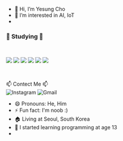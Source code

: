 - 👋 Hi, I’m Yesung Cho
- 👀 I’m interested in AI, IoT
- </br>
<h3>📖 Studying 📖</h3></br>
<p>
  <img src="https://img.shields.io/badge/C-%23A8B9CC.svg?style=for-the-badge&logo=c&logoColor=white"/>
<img src="https://img.shields.io/badge/Python-%23306998.svg?style=for-the-badge&logo=python&logoColor=white"/>
<img src="https://img.shields.io/badge/HTML-%23E34F26.svg?style=for-the-badge&logo=html5&logoColor=white"/>
<img src="https://img.shields.io/badge/CSS-%231572B6.svg?style=for-the-badge&logo=css3&logoColor=white"/>
<img src="https://img.shields.io/badge/JSP-%23F1C20E.svg?style=for-the-badge&logo=javascript&logoColor=white"/>
<img src="(https://img.shields.io/badge/Java-%235382A1.svg?style=for-the-badge&logo=openjdk&logoColor=white"/>
</p></br>

📫 Contect Me 📫</br>
![Instagram](https://img.shields.io/badge/Instagram-_yesung.05-E4405F?style=for-the-badge&logo=instagram&logoColor=white)
![Gmail](https://img.shields.io/badge/Gmail-jyslove05@gmail.com-D14836?style=for-the-badge&logo=gmail&logoColor=white)

- 😄 Pronouns: He, Him
- ⚡ Fun fact: I'm noob :)
- 🏠 Living at Seoul, South Korea
- 📖 I started learning programming at age 13
- 
<!---
yesung05/yesung05 is a ✨ special ✨ repository because its `README.md` (this file) appears on your GitHub profile.
You can click the Preview link to take a look at your changes.
--->
